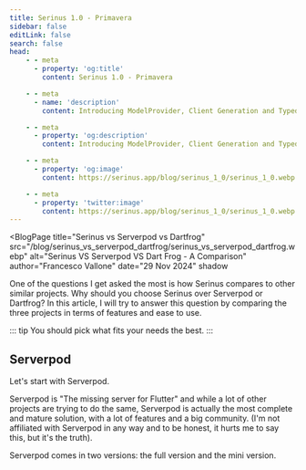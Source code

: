 ```yaml
---
title: Serinus 1.0 - Primavera
sidebar: false
editLink: false
search: false
head:
    - - meta
      - property: 'og:title'
        content: Serinus 1.0 - Primavera

    - - meta
      - name: 'description'
        content: Introducing ModelProvider, Client Generation and Typed Body.

    - - meta
      - property: 'og:description'
        content: Introducing ModelProvider, Client Generation and Typed Body.

    - - meta
      - property: 'og:image'
        content: https://serinus.app/blog/serinus_1_0/serinus_1_0.webp

    - - meta
      - property: 'twitter:image'
        content: https://serinus.app/blog/serinus_1_0/serinus_1_0.webp
---
```


<script setup>
    import BlogPage from '../components/blog_page.vue'
</script>

<BlogPage
    title="Serinus vs Serverpod vs Dartfrog"
    src="/blog/serinus_vs_serverpod_dartfrog/serinus_vs_serverpod_dartfrog.webp"
    alt="Serinus VS Serverpod VS Dart Frog - A Comparison"
    author="Francesco Vallone"
    date="29 Nov 2024"
    shadow
>

One of the questions I get asked the most is how Serinus compares to other similar projects. Why should you choose Serinus over Serverpod or Dartfrog? In this article, I will try to answer this question by comparing the three projects in terms of features and ease to use.

::: tip
You should pick what fits your needs the best.
:::

## Serverpod

Let's start with Serverpod.

Serverpod is "The missing server for Flutter" and while a lot of other projects are trying to do the same, Serverpod is actually the most complete and mature solution, with a lot of features and a big community. (I'm not affiliated with Serverpod in any way and to be honest, it hurts me to say this, but it's the truth).

Serverpod comes in two versions: the full version and the mini version.

</BlogPage>
